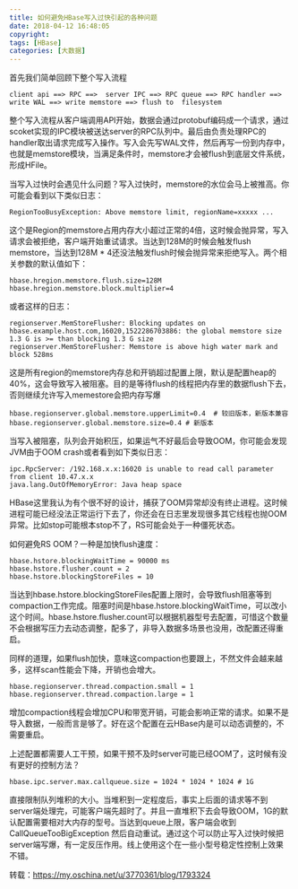 ```yaml
---
title: 如何避免HBase写入过快引起的各种问题
date: 2018-04-12 16:48:05
copyright:
tags: [HBase]
categories: [大数据]
---
```

首先我们简单回顾下整个写入流程
````
client api ==> RPC ==>  server IPC ==> RPC queue ==> RPC handler ==> write WAL ==> write memstore ==> flush to  filesystem
````

整个写入流程从客户端调用API开始，数据会通过protobuf编码成一个请求，通过scoket实现的IPC模块被送达server的RPC队列中。最后由负责处理RPC的handler取出请求完成写入操作。写入会先写WAL文件，然后再写一份到内存中，也就是memstore模块，当满足条件时，memstore才会被flush到底层文件系统，形成HFile。

当写入过快时会遇见什么问题？写入过快时，memstore的水位会马上被推高。你可能会看到以下类似日志：
````
RegionTooBusyException: Above memstore limit, regionName=xxxxx ...
````

这个是Region的memstore占用内存大小超过正常的4倍，这时候会抛异常，写入请求会被拒绝，客户端开始重试请求。当达到128M的时候会触发flush memstore，当达到128M * 4还没法触发flush时候会抛异常来拒绝写入。两个相关参数的默认值如下：
````
hbase.hregion.memstore.flush.size=128M
hbase.hregion.memstore.block.multiplier=4
````
或者这样的日志：
````
regionserver.MemStoreFlusher: Blocking updates on hbase.example.host.com,16020,1522286703886: the global memstore size 1.3 G is >= than blocking 1.3 G size
regionserver.MemStoreFlusher: Memstore is above high water mark and block 528ms
````

这是所有region的memstore内存总和开销超过配置上限，默认是配置heap的40%，这会导致写入被阻塞。目的是等待flush的线程把内存里的数据flush下去，否则继续允许写入memestore会把内存写爆
````
hbase.regionserver.global.memstore.upperLimit=0.4  # 较旧版本，新版本兼容
hbase.regionserver.global.memstore.size=0.4 # 新版本
````
当写入被阻塞，队列会开始积压，如果运气不好最后会导致OOM，你可能会发现JVM由于OOM crash或者看到如下类似日志：
````
ipc.RpcServer: /192.168.x.x:16020 is unable to read call parameter from client 10.47.x.x
java.lang.OutOfMemoryError: Java heap space
````

HBase这里我认为有个很不好的设计，捕获了OOM异常却没有终止进程。这时候进程可能已经没法正常运行下去了，你还会在日志里发现很多其它线程也抛OOM异常。比如stop可能根本stop不了，RS可能会处于一种僵死状态。

如何避免RS OOM？一种是加快flush速度：
````
hbase.hstore.blockingWaitTime = 90000 ms
hbase.hstore.flusher.count = 2
hbase.hstore.blockingStoreFiles = 10
````

当达到hbase.hstore.blockingStoreFiles配置上限时，会导致flush阻塞等到compaction工作完成。阻塞时间是hbase.hstore.blockingWaitTime，可以改小这个时间。hbase.hstore.flusher.count可以根据机器型号去配置，可惜这个数量不会根据写压力去动态调整，配多了，非导入数据多场景也没用，改配置还得重启。

同样的道理，如果flush加快，意味这compaction也要跟上，不然文件会越来越多，这样scan性能会下降，开销也会增大。
````
hbase.regionserver.thread.compaction.small = 1
hbase.regionserver.thread.compaction.large = 1
````

增加compaction线程会增加CPU和带宽开销，可能会影响正常的请求。如果不是导入数据，一般而言是够了。好在这个配置在云HBase内是可以动态调整的，不需要重启。

上述配置都需要人工干预，如果干预不及时server可能已经OOM了，这时候有没有更好的控制方法？
````
hbase.ipc.server.max.callqueue.size = 1024 * 1024 * 1024 # 1G
````

直接限制队列堆积的大小。当堆积到一定程度后，事实上后面的请求等不到server端处理完，可能客户端先超时了。并且一直堆积下去会导致OOM，1G的默认配置需要相对大内存的型号。当达到queue上限，客户端会收到CallQueueTooBigException 然后自动重试。通过这个可以防止写入过快时候把server端写爆，有一定反压作用。线上使用这个在一些小型号稳定性控制上效果不错。

转载：https://my.oschina.net/u/3770361/blog/1793324
